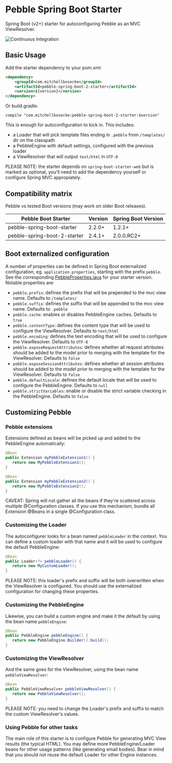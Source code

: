 # Pebble Spring Boot Starter
Spring Boot (v2+) starter for autoconfiguring Pebble as an MVC ViewResolver.

![Continuous Integration](https://travis-ci.org/PebbleTemplates/pebble-spring-boot-starter.svg?branch=master)

## Basic Usage
Add the starter dependency to your pom.xml:
```XML
<dependency>
	<groupId>com.mitchellbosecke</groupId>
	<artifactId>pebble-spring-boot-2-starter</artifactId>
	<version>${version}</version>
</dependency>
```
Or build.gradle:
```Gradle
compile "com.mitchellbosecke:pebble-spring-boot-2-starter:$version"
```

This is enough for autoconfiguration to kick in. This includes:

* a Loader that will pick template files ending in ``.pebble`` from ``/templates/`` dir on the classpath
* a PebbleEngine with default settings, configured with the previous loader
* a ViewResolver that will output ``text/html`` in ``UTF-8``

PLEASE NOTE: the starter depends on ``spring-boot-starter-web`` but is marked as optional, you'll need to add the dependency yourself or configure Spring MVC appropiately.

## Compatibility matrix
Pebble vs tested Boot versions (may work on older Boot releases).

| Pebble Boot Starter | Version | Spring Boot Version |
| --- | --- | --- |
| pebble-spring-boot-starter | 2.2.0+ | 1.2.1+ |
| pebble-spring-boot-2-starter | 2.4.1+ | 2.0.0.RC2+ |

## Boot externalized configuration
A number of properties can be defined in Spring Boot externalized configuration, eg. ``application.properties``, starting with the prefix ``pebble``. See the corresponding [PebbleProperties.java](https://github.com/PebbleTemplates/pebble-spring-boot-starter/blob/master/src/main/java/com/mitchellbosecke/pebble/boot/autoconfigure/PebbleProperties.java) for your starter version. Notable properties are:

* ``pebble.prefix``: defines the prefix that will be prepended to the mvc view name. Defaults to ``/templates/``
* ``pebble.suffix``: defines the suffix that will be appended to the mvc view name. Defaults to ``.pebble``
* ``pebble.cache``: enables or disables PebbleEngine caches. Defaults to ``true``
* ``pebble.contentType``: defines the content type that will be used to configure the ViewResolver. Defaults to ``text/html``
* ``pebble.encoding``: defines the text encoding that will be used to configure the ViewResolver. Defaults to ``UTF-8``
* ``pebble.exposeRequestAttributes``: defines whether all request attributes should be added to the model prior to merging with the template for the ViewResolver. Defaults to ``false``
* ``pebble.exposeSessionAttributes``: defines whether all session attributes should be added to the model prior to merging with the template for the ViewResolver. Defaults to ``false``
* ``pebble.defaultLocale``: defines the default locale that will be used to configure the PebbleEngine. Defaults to ``null``
* ``pebble.strictVariables``: enable or disable the strict variable checking in the PebbleEngine. Defaults to ``false``

## Customizing Pebble
### Pebble extensions
Extensions defined as beans will be picked up and added to the PebbleEngine automatically:
```Java
@Bean
public Extension myPebbleExtension1() {
   return new MyPebbleExtension1();
}

@Bean
public Extension myPebbleExtension2() {
   return new MyPebbleExtension2();
}
```
CAVEAT: Spring will not gather all the beans if they're scattered across multiple @Configuration classes. If you use this mechanism, bundle all Extension @Beans in a single @Configuration class.

### Customizing the Loader
The autoconfigurer looks for a bean named ``pebbleLoader`` in the context. You can define a custom loader with that name and it will be used to configure the default PebbleEngine:
```Java
@Bean
public Loader<?> pebbleLoader() {
   return new MyCustomLoader();
}
```
PLEASE NOTE: this loader's prefix and suffix will be both overwritten when the ViewResolver is configured. You should use the externalized configuration for changing these properties.

### Customizing the PebbleEngine
Likewise, you can build a custom engine and make it the default by using the bean name ``pebbleEngine``:
```Java
@Bean
public PebbleEngine pebbleEngine() {
   return new PebbleEngine.Builder().build();
}
```

### Customizing the ViewResolver
And the same goes for the ViewResolver, using the bean name ``pebbleViewResolver``: 
```Java
@Bean
public PebbleViewResolver pebbleViewResolver() {
   return new PebbleViewResolver();
}
```
PLEASE NOTE: you need to change the Loader's prefix and suffix to match the custom ViewResolver's values.

### Using Pebble for other tasks
The main role of this starter is to configure Pebble for generating MVC View results (the typical HTML). You may define more PebbleEngine/Loader beans for other usage patterns (like generating email bodies). Bear in mind that you should not reuse the default Loader for other Engine instances.
